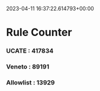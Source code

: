 2023-04-11 16:37:22.614793+00:00
# Rule Counter 
 ### UCATE : 417834

 ### Veneto : 89191

 ### Allowlist : 13929